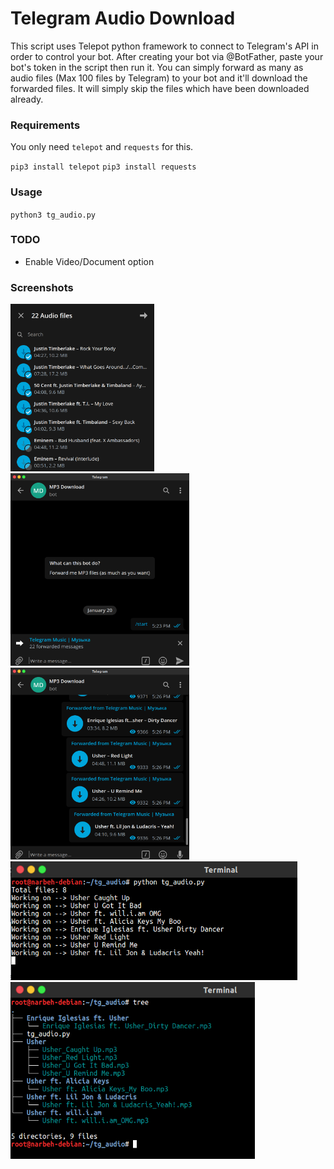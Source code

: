 # **Telegram Audio Download**

This script uses Telepot python framework to connect to Telegram's API in order to control your bot. After creating your bot via @BotFather, paste your bot's token in the script then run it. You can simply forward as many as audio files (Max 100 files by Telegram)  to your bot and it'll download the forwarded files. It will simply skip the files which have been downloaded already.

### Requirements

You only need `telepot` and `requests` for this.

`pip3 install telepot`
`pip3 install requests`

### Usage

`python3 tg_audio.py`

### TODO

- Enable Video/Document option

### Screenshots

<img src="screenshots/1.png" style="zoom:30%" />

<img src="screenshots/2.png" style="zoom:30%" />

<img src="screenshots/3.png" style="zoom:30%" />

<img src="screenshots/4.png" style="zoom:70%" />

<img src="screenshots/5.png" style="zoom:70%" />
